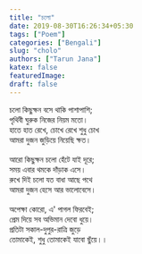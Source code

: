 ```yaml
---
title: "চলো"
date: 2019-08-30T16:26:34+05:30
tags: ["Poem"]
categories: ["Bengali"]
slug: "cholo"
authors: ["Tarun Jana"]
katex: false
featuredImage: 
draft: false
---
```


চলো কিছুক্ষন বসে থাকি পাশাপাশি;\
পৃথিবী ঘুরুক নিজের নিয়ম মতো।\
হাতে হাত রেখে, চোখে রেখে শুধু চোখ\
আমরা দুজন জুড়িয়ে নিয়েছি ক্ষত।\
\
আরো কিছুক্ষন চলো হেঁটে যাই দূরে;\
সময় এবার থমকে দাঁড়াক এসে।\
রুখে দিই চলো যত বাধা আছে পথে\
আমরা দুজন হেসে আর ভালোবেসে।\
\
অপেক্ষা কোরো, এ' পাগল ফিরবেই;\
প্রেম দিয়ে সব অভিমান দেবো ধুয়ে।\
প্রতিটা সকাল-দুপুর-রাত্রি জুড়ে\
তোমাকেই, শুধু তোমাকেই যাবো ছুঁয়ে।।